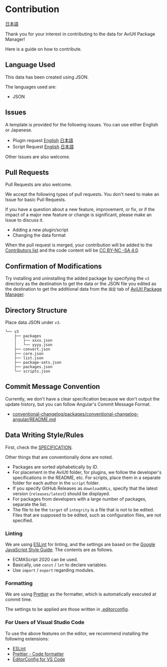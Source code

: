# Contribution

[日本語](./CONTRIBUTING.md)

Thank you for your interest in contributing to the data for AviUtl Package Manager!

Here is a guide on how to contribute.

## Language Used

This data has been created using JSON.

The languages used are:

- JSON

## Issues

A template is provided for the following issues. You can use either English or Japanese.

- Plugin request [English](https://github.com/team-apm/apm-data/issues/new?labels=plugin&template=plugin_request.md) [日本語](https://github.com/team-apm/apm-data/issues/new?labels=plugin&template=plugin_request_ja.md)
- Script Request [English](https://github.com/team-apm/apm-data/issues/new?labels=script&template=script_request.md) [日本語](https://github.com/team-apm/apm-data/issues/new?labels=script&template=script_request_ja.md)

Other Issues are also welcome.

## Pull Requests

Pull Requests are also welcome.

We accept the following types of pull requests. You don't need to make an Issue for basic Pull Requests.

If you have a question about a new feature, improvement, or fix, or if the impact of a major new feature or change is significant, please make an Issue to discuss it.

- Adding a new plugin/script
- Changing the data format

When the pull request is merged, your contribution will be added to the [Contributors list](https://github.com/team-apm/apm/graphs/contributors) and the code content will be [CC BY-NC -SA 4.0](./LICENSE).

## Confirmation of Modifications

Try installing and uninstalling the added package by specifying the `v3` directory as the destination to get the data or the JSON file you edited as the destination to get the additional data from the `設定` tab of [AviUtl Package Manager](https://github.com/team-apm/apm).

## Directory Structure

Place data JSON under `v3`.

```text
└── v3
    ├── packages
    │   ├── xxxx.json
    │   └── yyyy.json
    ├── convert.json
    ├── core.json
    ├── list.json
    ├── package-sets.json
    ├── packages.json
    └── scripts.json
```

## Commit Message Convention

Currently, we don't have a clear specification because we don't output the update history, but you can follow Angular's Commit Message Format.

- [conventional-changelog/packages/conventional-changelog-angular/README.md](https://github.com/conventional-changelog/conventional-changelog/blob/master/packages/conventional-changelog-angular/README.md)

## Data Writing Style/Rules

First, check the [SPECIFICATION](./v3/SPECIFICATION.md).

Other things that are conventionally done are noted.

- Packages are sorted alphabetically by ID.
- For placement in the AviUtl folder, for plugins, we follow the developer's specifications in the README, etc. For scripts, place them in a separate folder for each author in the `script` folder.
- If you specify GitHub Releases as `downloadURLs`, specify that the latest version (`releases/latest`) should be displayed.
- For packages from developers with a large number of packages, separate the list.
- The file to be the `target` of `integrity` is a file that is not to be edited. Files that are supposed to be edited, such as configuration files, are not specified.

### Linting

We are using [ESLint](https://eslint.org/) for linting, and the settings are based on the [Google JavaScript Style Guide](https://google.github.io/styleguide/jsguide.html). The contents are as follows.

- ECMAScript 2020 can be used.
- Basically, use `const` / `let` to declare variables.
- Use `import` / `export` regarding modules.

### Formatting

We are using [Prettier](https://prettier.io/) as the formatter, which is automatically executed at commit time.

The settings to be applied are those written in [.editorconfig](./.editorconfig).

### For Users of Visual Studio Code

To use the above features on the editor, we recommend installing the following extensions:

- [ESLint](https://marketplace.visualstudio.com/items?itemName=dbaeumer.vscode-eslint)
- [Prettier - Code formatter](https://marketplace.visualstudio.com/items?itemName=esbenp.prettier-vscode)
- [EditorConfig for VS Code](https://marketplace.visualstudio.com/items?itemName=EditorConfig.EditorConfig)
